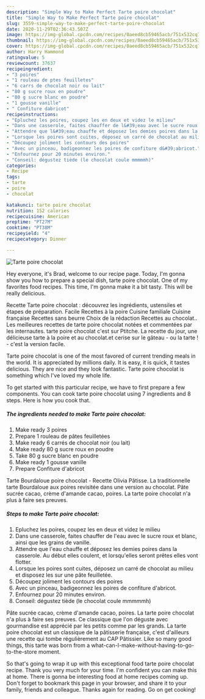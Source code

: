 ```yaml
---
description: "Simple Way to Make Perfect Tarte poire chocolat"
title: "Simple Way to Make Perfect Tarte poire chocolat"
slug: 3559-simple-way-to-make-perfect-tarte-poire-chocolat
date: 2020-11-29T02:36:43.507Z
image: https://img-global.cpcdn.com/recipes/0aeed8cb59465acb/751x532cq70/tarte-poire-chocolat-photo-principale-de-la-recette.jpg
thumbnail: https://img-global.cpcdn.com/recipes/0aeed8cb59465acb/751x532cq70/tarte-poire-chocolat-photo-principale-de-la-recette.jpg
cover: https://img-global.cpcdn.com/recipes/0aeed8cb59465acb/751x532cq70/tarte-poire-chocolat-photo-principale-de-la-recette.jpg
author: Harry Hammond
ratingvalue: 5
reviewcount: 37637
recipeingredient:
- "3 poires"
- "1 rouleau de ptes feuilletes"
- "6 carrs de chocolat noir ou lait"
- "80 g sucre roux en poudre"
- "80 g sucre blanc en poudre"
- "1 gousse vanille"
- " Confiture dabricot"
recipeinstructions:
- "Epluchez les poires, coupez les en deux et videz le milieu"
- "Dans une casserole, faites chauffer de l&#39;eau avec le sucre roux et blanc, ainsi que les grains de vanille."
- "Attendre que l&#39;eau chauffe et déposez les demies poires dans la casserole. Au début elles coulent, et lorsqu&#39;elles seront prêtes elles vont flotter."
- "Lorsque les poires sont cuites, déposez un carré de chocolat au milieu et disposez les sur une pâte feuilletée."
- "Découpez joliment les contours des poires"
- "Avec un pinceau, badigeonnez les poires de confiture d&#39;abricot."
- "Enfournez pour 20 minutes environ."
- "Conseil: dégustez tiède (le chocolat coule mmmmmh)"
categories:
- Recipe
tags:
- tarte
- poire
- chocolat

katakunci: tarte poire chocolat 
nutrition: 152 calories
recipecuisine: American
preptime: "PT27M"
cooktime: "PT38M"
recipeyield: "4"
recipecategory: Dinner

---
```



![Tarte poire chocolat](https://img-global.cpcdn.com/recipes/0aeed8cb59465acb/751x532cq70/tarte-poire-chocolat-photo-principale-de-la-recette.jpg)

Hey everyone, it's Brad, welcome to our recipe page. Today, I'm gonna show you how to prepare a special dish, tarte poire chocolat. One of my favorites food recipes. This time, I'm gonna make it a bit tasty. This will be really delicious.

Recette Tarte poire chocolat : découvrez les ingrédients, ustensiles et étapes de préparation. Facile Recettes à la poire Cuisine familiale Cuisine française Recettes sans beurre Choix de la rédaction Recettes au chocolat.. Les meilleures recettes de tarte poire chocolat notées et commentées par les internautes. tarte poire chocolat c&#39;est sur Ptitche. La recette du jour, une délicieuse tarte à la poire et au chocolat.et cerise sur le gâteau - ou la tarte ! - c&#39;est la version facile.

Tarte poire chocolat is one of the most favored of current trending meals in the world. It is appreciated by millions daily. It is easy, it is quick, it tastes delicious. They are nice and they look fantastic. Tarte poire chocolat is something which I've loved my whole life.


To get started with this particular recipe, we have to first prepare a few components. You can cook tarte poire chocolat using 7 ingredients and 8 steps. Here is how you cook that.

<!--inarticleads1-->

##### The ingredients needed to make Tarte poire chocolat:

1. Make ready 3 poires
1. Prepare 1 rouleau de pâtes feuilletées
1. Make ready 6 carrés de chocolat noir (ou lait)
1. Make ready 80 g sucre roux en poudre
1. Take 80 g sucre blanc en poudre
1. Make ready 1 gousse vanille
1. Prepare  Confiture d&#39;abricot


Tarte Bourdaloue poire chocolat - Recette Olivia Pâtisse. La traditionnelle tarte Bourdaloue aux poires revisitée dans une version au chocolat. Pâte sucrée cacao, crème d&#39;amande cacao, poires. La tarte poire chocolat n&#39;a plus à faire ses preuves. 

<!--inarticleads2-->

##### Steps to make Tarte poire chocolat:

1. Epluchez les poires, coupez les en deux et videz le milieu
1. Dans une casserole, faites chauffer de l&#39;eau avec le sucre roux et blanc, ainsi que les grains de vanille.
1. Attendre que l&#39;eau chauffe et déposez les demies poires dans la casserole. Au début elles coulent, et lorsqu&#39;elles seront prêtes elles vont flotter.
1. Lorsque les poires sont cuites, déposez un carré de chocolat au milieu et disposez les sur une pâte feuilletée.
1. Découpez joliment les contours des poires
1. Avec un pinceau, badigeonnez les poires de confiture d&#39;abricot.
1. Enfournez pour 20 minutes environ.
1. Conseil: dégustez tiède (le chocolat coule mmmmmh)


Pâte sucrée cacao, crème d&#39;amande cacao, poires. La tarte poire chocolat n&#39;a plus à faire ses preuves. Ce classique que l&#39;on déguste avec gourmandise est apprécié par les petits comme par les grands. La tarte poire chocolat est un classique de la pâtisserie française, c&#39;est d&#39;ailleurs une recette qui tombe régulièrement au CAP Pâtissier. Like so many good things, this tarte was born from a what-can-I-make-without-having-to-go-to-the-store moment. 

So that's going to wrap it up with this exceptional food tarte poire chocolat recipe. Thank you very much for your time. I'm confident you can make this at home. There is gonna be interesting food at home recipes coming up. Don't forget to bookmark this page in your browser, and share it to your family, friends and colleague. Thanks again for reading. Go on get cooking!
